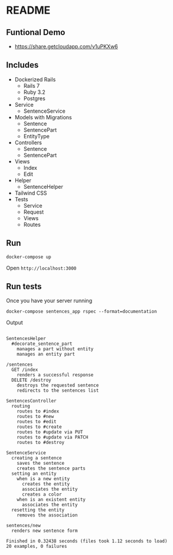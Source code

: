 # README

## Funtional Demo
- https://share.getcloudapp.com/v1uPKXw6


## Includes
- Dockerized Rails
  - Rails 7
  - Ruby 3.2
  - Postgres
- Service
  - SentenceService
- Models with Migrations
  - Sentence
  - SentencePart
  - EntityType
- Controllers
  - Sentence
  - SentencePart
- Views
  - Index
  - Edit
- Helper
  - SentenceHelper
- Tailwind CSS
- Tests
  - Service
  - Request
  - Views
  - Routes


## Run

```
docker-compose up
```

Open `http://localhost:3000`

## Run tests

Once you have your server running

```
docker-compose sentences_app rspec --format=documentation
```

Output
```

SentencesHelper
  #decorate_sentence_part
    manages a part without entity
    manages an entity part

/sentences
  GET /index
    renders a successful response
  DELETE /destroy
    destroys the requested sentence
    redirects to the sentences list

SentencesController
  routing
    routes to #index
    routes to #new
    routes to #edit
    routes to #create
    routes to #update via PUT
    routes to #update via PATCH
    routes to #destroy

SentenceService
  creating a sentence
    saves the sentence
    creates the sentence parts
  setting an entity
    when is a new entity
      creates the entity
      associates the entity
      creates a color
    when is an existent entity
      associates the entity
  resetting the entity
    removes the association

sentences/new
  renders new sentence form

Finished in 0.32438 seconds (files took 1.12 seconds to load)
20 examples, 0 failures
```


